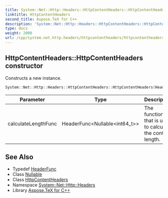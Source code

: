 ```yaml
---
title: System::Net::Http::Headers::HttpContentHeaders::HttpContentHeaders constructor
linktitle: HttpContentHeaders
second_title: Aspose.TeX for C++
description: 'System::Net::Http::Headers::HttpContentHeaders::HttpContentHeaders constructor. Constructs a new instance in C++.'
type: docs
weight: 2000
url: /cpp/system.net.http.headers/httpcontentheaders/httpcontentheaders/
---
```

## HttpContentHeaders::HttpContentHeaders constructor


Constructs a new instance.

```cpp
System::Net::Http::Headers::HttpContentHeaders::HttpContentHeaders(HeaderFunc<Nullable<int64_t>> calculateLengthFunc)
```


| Parameter | Type | Description |
| --- | --- | --- |
| calculateLengthFunc | HeaderFunc\<Nullable\<int64_t\>\> | The function that is used to calculate the content length. |

## See Also

* Typedef [HeaderFunc](../../headerfunc/)
* Class [Nullable](../../../system/nullable/)
* Class [HttpContentHeaders](../)
* Namespace [System::Net::Http::Headers](../../)
* Library [Aspose.TeX for C++](../../../)
